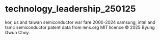 # technology_leadership_250125
kor, us and taiwan semiconductor war fare
2000-2024 samsung, intel and tsmc semiconductor patent data from lens.org
MIT licence © 2025 Byung Gwun Choy.
